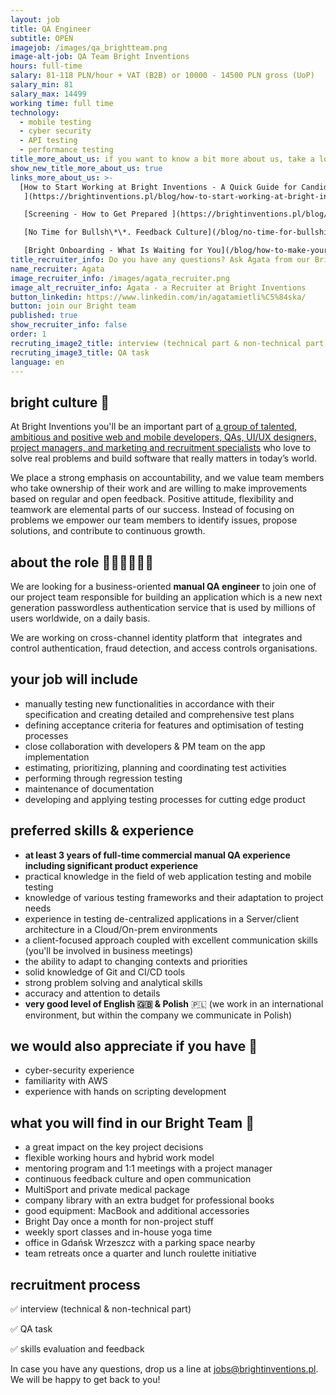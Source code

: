 ```yaml
---
layout: job
title: QA Engineer
subtitle: OPEN
imagejob: /images/qa_brightteam.png
image-alt-job: QA Team Bright Inventions
hours: full-time
salary: 81-118 PLN/hour + VAT (B2B) or 10000 - 14500 PLN gross (UoP)
salary_min: 81
salary_max: 14499
working time: full time
technology:
  - mobile testing
  - cyber security
  - API testing
  - performance testing
title_more_about_us: if you want to know a bit more about us, take a look below 🙋🏻‍♀️🙋🏻‍♂️
show_new_title_more_about_us: true
links_more_about_us: >-
  [How to Start Working at Bright Inventions - A Quick Guide for Candidates
   ](https://brightinventions.pl/blog/how-to-start-working-at-bright-inventions-a-quick-guide-for-candidates/)

   [Screening - How to Get Prepared ](https://brightinventions.pl/blog/recruitment-screening-what-is-it-for/)

   [No Time for Bullsh\*\*. Feedback Culture](/blog/no-time-for-bullshit-feedback-culture/)

   [Bright Onboarding - What Is Waiting for You](/blog/how-to-make-your-onboarding-bright)
title_recruiter_info: Do you have any questions? Ask Agata from our Bright team!
name_recruiter: Agata
image_recruiter_info: /images/agata_recruiter.png
image_alt_recruiter_info: Agata - a Recruiter at Bright Inventions
button_linkedin: https://www.linkedin.com/in/agatamietli%C5%84ska/
button: join our Bright team
published: true
show_recruiter_info: false
order: 1
recruting_image2_title: interview (technical part & non-technical part)
recruting_image3_title: QA task
language: en
---
```

## bright culture 🧡

At Bright Inventions you'll be an important part of [](https://brightinventions.pl/about-us/team/)[a group of talented, ambitious and positive web and mobile developers, QAs, UI/UX designers, project managers, and marketing and recruitment specialists](https://brightinventions.pl/about-us/team/)[](https://brightinventions.pl/about-us/team/) who love to solve real problems and build software that really matters in today’s world.

We place a strong emphasis on accountability, and we value team members who take ownership of their work and are willing to make improvements based on regular and open feedback. Positive attitude, flexibility and teamwork are elemental parts of our success. Instead of focusing on problems we empower our team members to identify issues, propose solutions, and contribute to continuous growth.

## about the role 🧑🏻‍💻🧑🏻‍💻

We are looking for a business-oriented **manual QA engineer** to join one of our project team responsible for building an application which is a new next generation passwordless authentication service that is used by millions of users worldwide, on a daily basis. 

We are working on cross-channel identity platform that  integrates and control authentication, fraud detection, and access controls organisations.

## your job will include

* manually testing new functionalities in accordance with their specification and creating detailed and comprehensive test plans
* defining acceptance criteria for features and optimisation of testing processes
* close collaboration with developers & PM team on the app implementation
* estimating, prioritizing, planning and coordinating test activities
* performing through regression testing
* maintenance of documentation
* developing and applying testing processes for cutting edge product

## preferred skills & experience

* **at least 3 years of full-time commercial manual QA experience including significant product experience** 
* practical knowledge in the field of web application testing and mobile testing
* knowledge of various testing frameworks and their adaptation to project needs
* experience in testing de-centralized applications in a Server/client architecture in a Cloud/On-prem environments
* a client-focused approach coupled with excellent communication skills (you'll be involved in business meetings)
* the ability to adapt to changing contexts and priorities
* solid knowledge of Git and CI/CD tools 
* strong problem solving and analytical skills
* accuracy and attention to details
* **very good level of English 🇬🇧 & Polish** 🇵🇱 (we work in an international environment, but within the company we communicate in Polish)

## we would also appreciate if you have 🙌

* cyber-security experience
* familiarity with AWS
* experience with hands on scripting development

## what you will find in our Bright Team 🧡

* a great impact on the key project decisions
* flexible working hours and hybrid work model 
* mentoring program and 1:1 meetings with a project manager
* continuous feedback culture and open communication
* MultiSport and private medical package
* company library with an extra budget for professional books
* good equipment: MacBook and additional accessories
* Bright Day once a month for non-project stuff
* weekly sport classes and in-house yoga time
* office in Gdańsk Wrzeszcz with a parking space nearby
* team retreats once a quarter and lunch roulette initiative

## recruitment process

✅ interview (technical & non-technical part) 

✅ QA task

✅ skills evaluation and feedback 

In case you have any questions, drop us a line at jobs@brightinventions.pl. We will be happy to get back to you!
